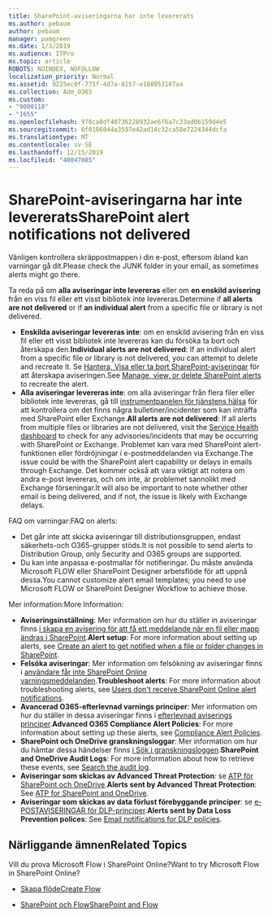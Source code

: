 ```yaml
---
title: SharePoint-aviseringarna har inte levererats
ms.author: pebaum
author: pebaum
manager: pamgreen
ms.date: 1/3/2019
ms.audience: ITPro
ms.topic: article
ROBOTS: NOINDEX, NOFOLLOW
localization_priority: Normal
ms.assetid: 9225ec0f-771f-4d7a-8157-e188953107aa
ms.collection: Adm_O365
ms.custom:
- "9000118"
- "1655"
ms.openlocfilehash: 978ca8df40736228932ae6f6a7c33ad0b159d4e5
ms.sourcegitcommit: 0f0186044a3597e42ad14c32ca58e7224344dcfa
ms.translationtype: MT
ms.contentlocale: sv-SE
ms.lasthandoff: 12/15/2019
ms.locfileid: "40047085"
---
```

# <a name="sharepoint-alert-notifications-not-delivered"></a><span data-ttu-id="7909c-102">SharePoint-aviseringarna har inte levererats</span><span class="sxs-lookup"><span data-stu-id="7909c-102">SharePoint alert notifications not delivered</span></span>

<span data-ttu-id="7909c-103">Vänligen kontrollera skräppostmappen i din e-post, eftersom ibland kan varningar gå dit.</span><span class="sxs-lookup"><span data-stu-id="7909c-103">Please check the JUNK folder in your email, as sometimes alerts might go there.</span></span>

<span data-ttu-id="7909c-104">Ta reda på om **alla aviseringar inte levereras** eller om **en enskild avisering** från en viss fil eller ett visst bibliotek inte levereras.</span><span class="sxs-lookup"><span data-stu-id="7909c-104">Determine if **all alerts are not delivered** or if **an individual alert** from a specific file or library is not delivered.</span></span>

- <span data-ttu-id="7909c-105">**Enskilda aviseringar levereras inte**: om en enskild avisering från en viss fil eller ett visst bibliotek inte levereras kan du försöka ta bort och återskapa den.</span><span class="sxs-lookup"><span data-stu-id="7909c-105">**Individual alerts are not delivered**: If an individual alert from a specific file or library is not delivered, you can attempt to delete and recreate it.</span></span> <span data-ttu-id="7909c-106">Se [Hantera, Visa eller ta bort SharePoint-aviseringar](https://support.office.com/article/manage-view-or-delete-sharepoint-alerts-99dfb19c-9a90-4a8c-aba1-aa8c8afb0de2?ui=en-US&rs=&ad=US#ID0EAADAAA=Online) för att återskapa aviseringen.</span><span class="sxs-lookup"><span data-stu-id="7909c-106">See [Manage, view, or delete SharePoint alerts](https://support.office.com/article/manage-view-or-delete-sharepoint-alerts-99dfb19c-9a90-4a8c-aba1-aa8c8afb0de2?ui=en-US&rs=&ad=US#ID0EAADAAA=Online) to recreate the alert.</span></span>
- <span data-ttu-id="7909c-107">**Alla aviseringar levereras inte**: om alla aviseringar från flera filer eller bibliotek inte levereras, gå till [instrumentpanelen för tjänstens hälsa](https://admin.microsoft.com/AdminPortal/Home#/servicehealth) för att kontrollera om det finns några bulletiner/incidenter som kan inträffa med SharePoint eller Exchange.</span><span class="sxs-lookup"><span data-stu-id="7909c-107">**All alerts are not delivered**: If all alerts from multiple files or libraries are not delivered, visit the [Service Health dashboard](https://admin.microsoft.com/AdminPortal/Home#/servicehealth) to check for any advisories/incidents that may be occurring with SharePoint or Exchange.</span></span> <span data-ttu-id="7909c-108">Problemet kan vara med SharePoint alert-funktionen eller fördröjningar i e-postmeddelanden via Exchange.</span><span class="sxs-lookup"><span data-stu-id="7909c-108">The issue could be with the SharePoint alert capability or delays in emails through Exchange.</span></span> <span data-ttu-id="7909c-109">Det kommer också att vara viktigt att notera om andra e-post levereras, och om inte, är problemet sannolikt med Exchange förseningar.</span><span class="sxs-lookup"><span data-stu-id="7909c-109">It will also be important to note whether other email is being delivered, and if not, the issue is likely with Exchange delays.</span></span>

<span data-ttu-id="7909c-110">FAQ om varningar:</span><span class="sxs-lookup"><span data-stu-id="7909c-110">FAQ on alerts:</span></span>

- <span data-ttu-id="7909c-111">Det går inte att skicka aviseringar till distributionsgruppen, endast säkerhets-och O365-grupper stöds.</span><span class="sxs-lookup"><span data-stu-id="7909c-111">It is not possible to send alerts to Distribution Group, only Security and O365 groups are supported.</span></span>
- <span data-ttu-id="7909c-112">Du kan inte anpassa e-postmallar för notifieringar. Du måste använda Microsoft FLOW eller SharePoint Designer arbetsflöde för att uppnå dessa.</span><span class="sxs-lookup"><span data-stu-id="7909c-112">You cannot customize alert email templates; you need to use Microsoft FLOW or SharePoint Designer Workflow to achieve those.</span></span>

<span data-ttu-id="7909c-113">Mer information:</span><span class="sxs-lookup"><span data-stu-id="7909c-113">More Information:</span></span>

- <span data-ttu-id="7909c-114">**Aviseringsinställning**: Mer information om hur du ställer in aviseringar finns [i skapa en avisering för att få ett meddelande när en fil eller mapp ändras i SharePoint](https://support.office.com/article/create-an-alert-to-get-notified-when-a-file-or-folder-changes-in-sharepoint-e5a79e7b-a146-46da-a9ef-d65409ba8918).</span><span class="sxs-lookup"><span data-stu-id="7909c-114">**Alert setup**: For more information about setting up alerts, see [Create an alert to get notified when a file or folder changes in SharePoint](https://support.office.com/article/create-an-alert-to-get-notified-when-a-file-or-folder-changes-in-sharepoint-e5a79e7b-a146-46da-a9ef-d65409ba8918).</span></span>
- <span data-ttu-id="7909c-115">**Felsöka aviseringar**: Mer information om felsökning av aviseringar finns i [användare får inte SharePoint Online varningsmeddelanden](https://docs.microsoft.com/sharepoint/support/sites/no-alert-notifications).</span><span class="sxs-lookup"><span data-stu-id="7909c-115">**Troubleshoot alerts**: For more information about troubleshooting alerts, see [Users don't receive SharePoint Online alert notifications](https://docs.microsoft.com/sharepoint/support/sites/no-alert-notifications).</span></span>
- <span data-ttu-id="7909c-116">**Avancerad O365-efterlevnad varnings principer**: Mer information om hur du ställer in dessa aviseringar finns i [efterlevnad aviserings principer](https://docs.microsoft.com/office365/securitycompliance/alert-policies).</span><span class="sxs-lookup"><span data-stu-id="7909c-116">**Advanced O365 Compliance Alert Policies**: For more information about setting up these alerts, see [Compliance Alert Policies](https://docs.microsoft.com/office365/securitycompliance/alert-policies).</span></span>
- <span data-ttu-id="7909c-117">**SharePoint och OneDrive granskningsloggar**: Mer information om hur du hämtar dessa händelser finns [i Sök i granskningsloggen](https://docs.microsoft.com/office365/securitycompliance/search-the-audit-log-in-security-and-compliance#search-the-audit-log).</span><span class="sxs-lookup"><span data-stu-id="7909c-117">**SharePoint and OneDrive Audit Logs**: For more information about how to retrieve these events, see [Search the audit log](https://docs.microsoft.com/office365/securitycompliance/search-the-audit-log-in-security-and-compliance#search-the-audit-log).</span></span>
- <span data-ttu-id="7909c-118">**Aviseringar som skickas av Advanced Threat Protection**: se [ATP för SharePoint och OneDrive](https://docs.microsoft.com/office365/securitycompliance/atp-for-spo-odb-and-teams).</span><span class="sxs-lookup"><span data-stu-id="7909c-118">**Alerts sent by Advanced Threat Protection**: See [ATP for SharePoint and OneDrive](https://docs.microsoft.com/office365/securitycompliance/atp-for-spo-odb-and-teams).</span></span>
- <span data-ttu-id="7909c-119">**Aviseringar som skickas av data förlust förebyggande principer**: se [e-POSTAVISERINGAR för DLP-principer](https://docs.microsoft.com/office365/securitycompliance/use-notifications-and-policy-tips).</span><span class="sxs-lookup"><span data-stu-id="7909c-119">**Alerts sent by Data Loss Prevention polices**: See [Email notifications for DLP policies](https://docs.microsoft.com/office365/securitycompliance/use-notifications-and-policy-tips).</span></span>

## <a name="related-topics"></a><span data-ttu-id="7909c-120">Närliggande ämnen</span><span class="sxs-lookup"><span data-stu-id="7909c-120">Related Topics</span></span>

<span data-ttu-id="7909c-121">Vill du prova Microsoft Flow i SharePoint Online?</span><span class="sxs-lookup"><span data-stu-id="7909c-121">Want to try Microsoft Flow in SharePoint Online?</span></span>

- [<span data-ttu-id="7909c-122">Skapa flöde</span><span class="sxs-lookup"><span data-stu-id="7909c-122">Create Flow</span></span>](https://support.office.com/article/a9c3e03b-0654-46af-a254-20252e580d01)

- [<span data-ttu-id="7909c-123">SharePoint och Flow</span><span class="sxs-lookup"><span data-stu-id="7909c-123">SharePoint and Flow</span></span>](https://flow.microsoft.com//blog/sharepoint-and-flow/)
